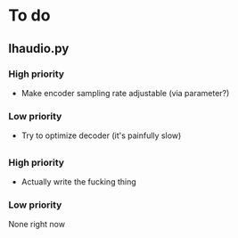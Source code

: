 # To do

## lhaudio.py

### High priority
- Make encoder sampling rate adjustable (via parameter?)

### Low priority
- Try to optimize decoder (it's painfully slow)

## <name of gui>

### High priority
- Actually write the fucking thing

### Low priority
None right now
